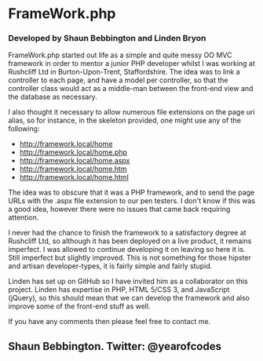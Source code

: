 # FrameWork.php
### Developed by Shaun Bebbington and Linden Bryon

FrameWork.php started out life as a simple and quite messy OO MVC framework in order to mentor a junior PHP developer whilst I was working at Rushcliff Ltd in Burton-Upon-Trent, Staffordshire. The idea was to link a controller to each page, and have a model per controller, so that the controller class would act as a middle-man between the front-end view and the database as necessary.

I also thought it necessary to allow numerous file extensions on the page uri alias, so for instance, in the skeleton provided, one might use any of the following:

* http://framework.local/home
* http://framework.local/home.php
* http://framework.local/home.aspx
* http://framework.local/home.htm
* http://framework.local/home.html

The idea was to obscure that it was a PHP framework, and to send the page URLs with the .aspx file extension to our pen testers. I don't know if this was a good idea, however there were no issues that came back requiring attention.

I never had the chance to finish the framework to a satisfactory degree at Rushcliff Ltd, so although it has been deployed on a live product, it remains imperfect. I was allowed to continue developing it on leaving so here it is. Still imperfect but slightly improved. This is not something for those hipster and artisan developer-types, it is fairly simple and fairly stupid.

Linden has set up on GitHub so I have invited him as a collaborator on this project. Linden has expertise in PHP, HTML 5/CSS 3, and JavaScript (jQuery), so this should mean that we can develop the framework and also improve some of the front-end stuff as well.

If you have any comments then please feel free to contact me.

Shaun Bebbington.
Twitter: @yearofcodes
--

